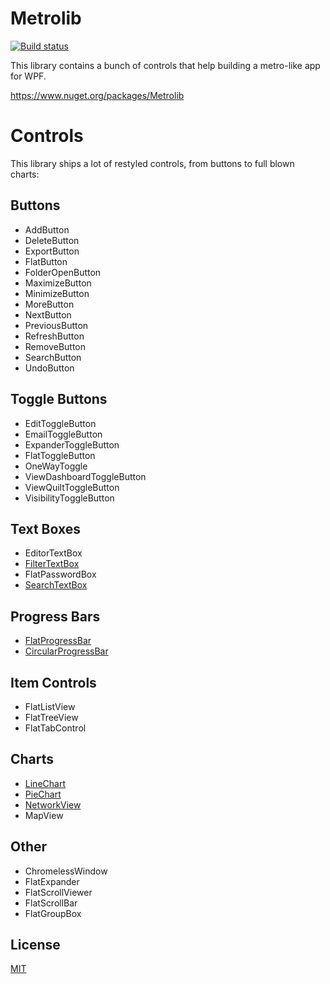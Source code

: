# Metrolib

[![Build status](https://ci.appveyor.com/api/projects/status/diccm1fst35n9xy7?svg=true)](https://ci.appveyor.com/project/Kittyfisto/metrolib)

This library contains a bunch of controls that help building a metro-like app for WPF.

https://www.nuget.org/packages/Metrolib

# Controls

This library ships a lot of restyled controls, from buttons to full blown charts:

## Buttons
* AddButton
* DeleteButton
* ExportButton
* FlatButton
* FolderOpenButton
* MaximizeButton
* MinimizeButton
* MoreButton
* NextButton
* PreviousButton
* RefreshButton
* RemoveButton
* SearchButton
* UndoButton

## Toggle Buttons
* EditToggleButton
* EmailToggleButton
* ExpanderToggleButton
* FlatToggleButton
* OneWayToggle
* ViewDashboardToggleButton
* ViewQuiltToggleButton
* VisibilityToggleButton

## Text Boxes
* EditorTextBox
* [FilterTextBox](Samples/FilterTextBox/Description.md)
* FlatPasswordBox
* [SearchTextBox](Samples/SearchTextBox/Description.md)

## Progress Bars
* [FlatProgressBar](Samples/FlatProgressBar/Description.md)
* [CircularProgressBar](Samples/CircularProgressBar/Description.md)

## Item Controls
* FlatListView
* FlatTreeView
* FlatTabControl

## Charts
* [LineChart](Samples/LineChart/Description.md)
* [PieChart](Samples/PieChart/Description.md)
* [NetworkView](Samples/NetworkView/Description.md)
* MapView

## Other
* ChromelessWindow
* FlatExpander
* FlatScrollViewer
* FlatScrollBar
* FlatGroupBox

## License

[MIT](http://opensource.org/licenses/MIT)
